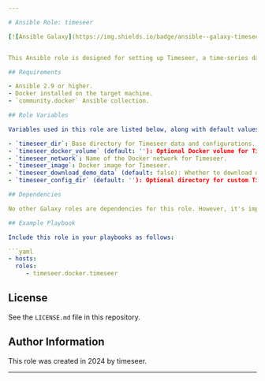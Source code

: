 ```yaml
---

# Ansible Role: timeseer

[![Ansible Galaxy](https://img.shields.io/badge/ansible--galaxy-timeseer_reverse_proxy-yellow.svg)](https://galaxy.ansible.com/ui/repo/published/diogolobo122/timeseer/content/role/timeseer/)


This Ansible role is designed for setting up Timeseer, a time-series data analysis platform, particularly in a Dockerized environment. It handles storage directory preparations, Docker volume configurations, and manages the deployment of Timeseer in a Docker container.

## Requirements

- Ansible 2.9 or higher.
- Docker installed on the target machine.
- `community.docker` Ansible collection.

## Role Variables

Variables used in this role are listed below, along with default values (see `defaults/main.yml`):

- `timeseer_dir`: Base directory for Timeseer data and configurations.
- `timeseer_docker_volume` (default: ''): Optional Docker volume for Timeseer storage.
- `timeseer_network`: Name of the Docker network for Timeseer.
- `timeseer_image`: Docker image for Timeseer.
- `timeseer_download_demo_data` (default: false): Whether to download demo data for Timeseer.
- `timeseer_config_dir` (default: ''): Optional directory for custom Timeseer configurations.

## Dependencies

No other Galaxy roles are dependencies for this role. However, it's important to ensure that Docker is properly installed and configured on your hosts.

## Example Playbook

Include this role in your playbooks as follows:

```yaml
- hosts: 
  roles:
     - timeseer.docker.timeseer
```

## License

See the `LICENSE.md` file in this repository.

## Author Information

This role was created in 2024 by timeseer.

---
```

